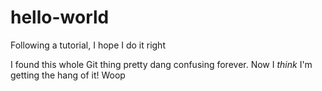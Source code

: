 # hello-world
Following a tutorial, I hope I do it right

I found this whole Git thing pretty dang confusing forever. Now I *think* I'm getting the hang of it!
Woop
